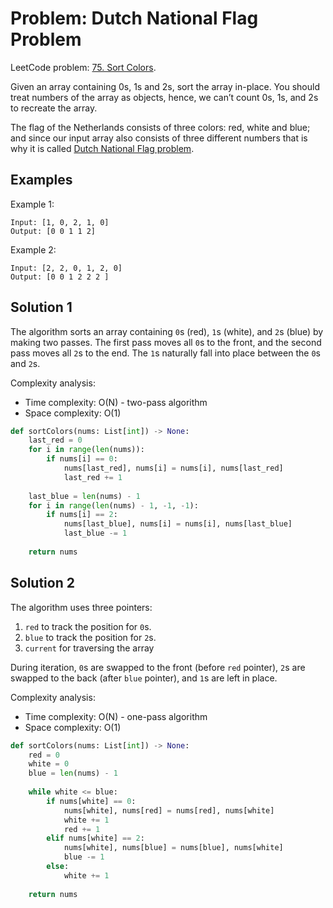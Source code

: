 # Problem: Dutch National Flag Problem

LeetCode problem: [75. Sort Colors](https://leetcode.com/problems/sort-colors/).

Given an array containing 0s, 1s and 2s, sort the array in-place. You should treat numbers of the array as objects, hence, we can’t count 0s, 1s, and 2s to recreate the array.

The flag of the Netherlands consists of three colors: red, white and blue; and since our input array also consists of three different numbers that is why it is called [Dutch National Flag problem](https://en.wikipedia.org/wiki/Dutch_national_flag_problem).

## Examples

Example 1:

```plaintext
Input: [1, 0, 2, 1, 0]
Output: [0 0 1 1 2]
```

Example 2:

```plaintext
Input: [2, 2, 0, 1, 2, 0]
Output: [0 0 1 2 2 2 ]
```

## Solution 1

The algorithm sorts an array containing `0`s (red), `1`s (white), and `2`s (blue) by making two passes. The first pass moves all `0`s to the front, and the second pass moves all `2`s to the end. The `1`s naturally fall into place between the `0`s and `2`s.

Complexity analysis:

- Time complexity: O(N) - two-pass algorithm
- Space complexity: O(1)

```python
def sortColors(nums: List[int]) -> None:
    last_red = 0
    for i in range(len(nums)):
        if nums[i] == 0:
            nums[last_red], nums[i] = nums[i], nums[last_red]
            last_red += 1
            
    last_blue = len(nums) - 1
    for i in range(len(nums) - 1, -1, -1):
        if nums[i] == 2:
            nums[last_blue], nums[i] = nums[i], nums[last_blue]
            last_blue -= 1
  
    return nums
```

## Solution 2

The algorithm uses three pointers:

1. `red` to track the position for `0`s.
2. `blue` to track the position for `2`s.
3. `current` for traversing the array

During iteration, `0`s are swapped to the front (before `red` pointer), `2`s are swapped to the back (after `blue` pointer), and `1`s are left in place.

Complexity analysis:

- Time complexity: O(N) - one-pass algorithm
- Space complexity: O(1)

```python
def sortColors(nums: List[int]) -> None:
    red = 0
    white = 0
    blue = len(nums) - 1
    
    while white <= blue:
        if nums[white] == 0:
            nums[white], nums[red] = nums[red], nums[white]
            white += 1
            red += 1
        elif nums[white] == 2:
            nums[white], nums[blue] = nums[blue], nums[white]
            blue -= 1
        else:
            white += 1
            
    return nums
```
